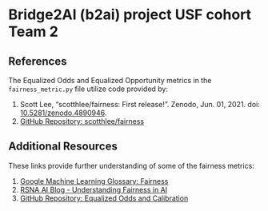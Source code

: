 # Bridge2AI (b2ai) project USF cohort Team 2

## References

The Equalized Odds and Equalized Opportunity metrics in the `fairness_metric.py` file utilize code provided by:

1. Scott Lee, “scotthlee/fairness: First release!”. Zenodo, Jun. 01, 2021. doi: [10.5281/zenodo.4890946](https://doi.org/10.5281/zenodo.4890946).
2. [GitHub Repository: scotthlee/fairness](https://github.com/scotthlee/fairness/tree/master?tab=readme-ov-file)

## Additional Resources

These links provide further understanding of some of the fairness metrics:

1. [Google Machine Learning Glossary: Fairness](https://developers.google.com/machine-learning/glossary/fairness#s)
2. [RSNA AI Blog - Understanding Fairness in AI](https://pubs.rsna.org/page/ai/blog/2023/08/ryai_editorsblog082523)
3. [GitHub Repository: Equalized Odds and Calibration](https://github.com/gpleiss/equalized_odds_and_calibration)
